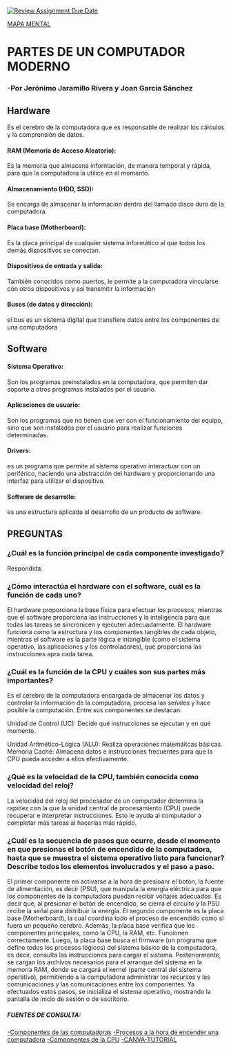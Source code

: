 [![Review Assignment Due Date](https://classroom.github.com/assets/deadline-readme-button-22041afd0340ce965d47ae6ef1cefeee28c7c493a6346c4f15d667ab976d596c.svg)](https://classroom.github.com/a/ZHlrD2sU)

[MAPA MENTAL](https://www.canva.com/design/DAGLzfhIpeI/WOaKIYsa1V0bhHKUS6kSew/view?utm_content=DAGLzfhIpeI&utm_campaign=designshare&utm_medium=link&utm_source=editor)
 

#  PARTES DE UN COMPUTADOR MODERNO
### -Por Jerónimo Jaramillo Rivera y Joan García Sánchez
## Hardware

 Es el cerebro de la computadora que es responsable de realizar los cálculos y la comprensión de datos.


#### RAM (Memoria de Acceso Aleatorio):
 Es la memoria que almacena información, de manera temporal y rápida, para que la computadora la utilice en el momento. 

#### Almacenamiento (HDD, SSD):
 Se encarga de almacenar la información dentro del llamado disco duro de la computadora.
#### Placa base (Motherboard):
 Es la placa principal de cualquier sistema informático al que todos los demás dispositivos se conectan.
#### Dispositivos de entrada y salida:
 También conocidos como puertos, le permite a la computadora vincularse con otros dispositivos y así transmitir la información
#### Buses (de datos y dirección):
 el bus es un sistema digital que transfiere datos entre los componentes de una computadora
##	Software 
#### Sistema Operativo: 
Son los programas preinstalados en la computadora, que permiten dar soporte a otros programas instalados por el usuario.
#### Aplicaciones de usuario: 
Son los programas que no tienen que ver con el funcionamiento del equipo, sino que son instalados por el usuario para realizar funciones determinadas.
#### Drivers: 
es un programa  que permite al sistema operativo interactuar con un periférico, haciendo una abstracción del hardware y proporcionando una interfaz para utilizar el dispositivo.
#### Software de desarrollo:
  es una estructura aplicada al desarrollo de un producto de software.
## PREGUNTAS 
###	¿Cuál es la función principal de cada componente investigado?
Respondida.
### ¿Cómo interactúa el hardware con el software, cuál es la función de cada uno?
El hardware proporciona la base física para efectuar los procesos, mientras que el software proporciona las instrucciones y la inteligencia para que todas las tareas se sincronicen y ejecuten adecuadamente.
El hardware funciona como la estructura y los componentes tangibles de cada objeto, mientras el
software es la parte lógica e intangible (como el sistema operativo, las aplicaciones y los controladores), que proporciona las instrucciones apra cada tarea.
### ¿Cuál es la función de la CPU y cuáles son sus partes más importantes?
Es el cerebro de la computadora encargada de almacenar los datos y controlar la información de la computadora, procesa las señales y hace posible la computación. Entre sus componentes se destacan:

Unidad de Control (UC):
Decide qué instrucciones se ejecutan y en qué momento.

Unidad Aritmético-Lógica (ALU):
 Realiza operaciones matemáitcas básicas. 
Memoria Caché:
 Almacena datos e instrucciones frecuentes para que la CPU pueda acceder a ellos efectivamente. 
### ¿Qué es la velocidad de la CPU, también conocida como velocidad del reloj?
La velocidad del reloj del procesador de un computador determina la rapidez con la que la unidad central de procesamiento (CPU) puede recuperar e interpretar instrucciones. Esto le ayuda al computador a completar más tareas al hacerlas más rápido.
### ¿Cuál es la secuencia de pasos que ocurre, desde el momento en que presionas el botón de encendido de la computadora, hasta que se muestra el sistema operativo listo para funcionar? Describe todos los elementos involucrados y el paso a paso.
 El primer componente en activarse a la hora de presioanr el botón, la fuente de alimentación, es decir (PSU), que manipula la energía eléctrica para que los componentes de la computadora puedan recibir voltajes adecuados. Es decir que, al presionar el botón de encendido, se cierra el circuito y la PSU recibe la señal para distribuir la energía.
El segundo componente es la placa base (Motherboard), la cual coordina todo el proceso de encendido como si fuera un pequeño cerebro. Además, la placa base verifica que los componentes principales, como la CPU, la RAM, etc. Funcionen correctamente.
Luego, la placa base busca el firmware (un programa que define todos los procesos lógicos) del sistema básico de la computadora, es decir, consulta las instrucciones para cargar el sistema. Posteriormente, se cargan los archivos necesarios para el arranque del sistema en la memoria RAM, donde se cargará el kernel (parte central del sistema operativo), permitiendo a la computadora administrar los recursos y las comunicaciones y las comunicaciones entre los componentes.
Ya efectuados estos pasos, se inicializa el sistema operativo, mostrando la pantalla de inicio de sesión o de escritorio.
##### FUENTES DE CONSULTA:
[-Componentes de las computadoras](https://concepto.de/componentes-de-una-computadora/)
[-Procesos a la hora de encender una computadora](https://www.howtogeek.com/56958/htg-explains-how-uefi-will-replace-the-bios/)
[-Componentes de la CPU](https://elpuntotecnicodelordenador.es/cuales-son-las-4-partes-importantes-dentro-del-cpu/)
[-CANVA-TUTORIAL](https://www.youtube.com/watch?v=OwyMqApPlw4)